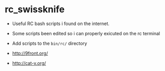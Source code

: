 # rc_swissknife

* Useful RC bash scripts i found on the internet.
* Some scripts been edited so i can properly exicuted on the rc terminal
* Add scripts to the `bin/rc/` directory

* http://9front.org/
* http://cat-v.org/


